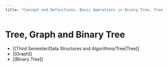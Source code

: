 ```yaml
---
title: "Concept and Definitions, Basic Operations in Binary Tree, Tree Height, Level and Depth"
---
```

# Tree, Graph and Binary Tree

- [[Third Semester/Data Structures and Algorithms/Tree|Tree]]
- [[Graph]]
- [[Binary Tree]]
